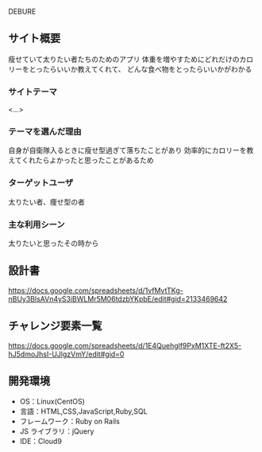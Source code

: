 DEBURE

## サイト概要

瘦せていて太りたい者たちのためのアプリ
体重を増やすためにどれだけのカロリーをとったらいいか教えてくれて、
どんな食べ物をとったらいいかがわかる

### サイトテーマ

<...>

### テーマを選んだ理由

自身が自衛隊入るときに瘦せ型過ぎて落ちたことがあり
効率的にカロリーを教えてくれたらよかったと思ったことがあるため

### ターゲットユーザ

太りたい者、痩せ型の者

### 主な利用シーン

太りたいと思ったその時から

## 設計書

https://docs.google.com/spreadsheets/d/1vfMvtTKg-nBUy3BlsAVn4yS3iBWLMr5M06tdzbYKpbE/edit#gid=2133469642

## チャレンジ要素一覧

<https://docs.google.com/spreadsheets/d/1E4Quehglf9PxM1XTE-ft2X5-hJ5dmoJhsI-UJlgzVmY/edit#gid=0>

## 開発環境

- OS：Linux(CentOS)
- 言語：HTML,CSS,JavaScript,Ruby,SQL
- フレームワーク：Ruby on Rails
- JS ライブラリ：jQuery
- IDE：Cloud9
